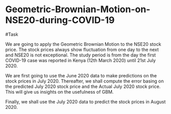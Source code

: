 # Geometric-Brownian-Motion-on-NSE20-during-COVID-19


#Task


We are going to apply the Geometric Brownian Motion to the NSE20 stock price.
The stock prices always show fluctuation from one day to the next and NSE20 is not exceptional.
The study period is from the day the first COVID-19 case was reported in Kenya (12th March 2020) until 21st July 2020.


We are first going to use the June 2020 data to make predictions on the stock prices in July 2020.
Thereafter, we shall compute the error basing on the predicted July 2020 stock price and the Actual July 2020 stock price. This will give us insights on the usefulness of GBM.


Finally, we shall use the July 2020 data to predict the stock prices in August 2020.

